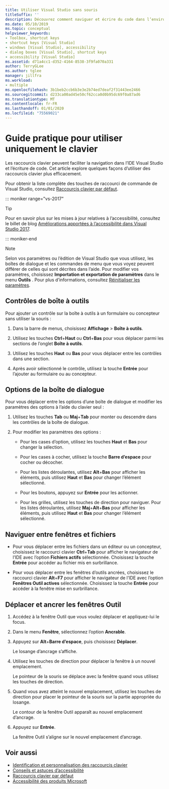 ```yaml
---
title: Utiliser Visual Studio sans souris
titleSuffix: ''
description: Découvrez comment naviguer et écrire du code dans l’environnement de développement intégré (IDE) Visual Studio en utilisant uniquement le clavier.
ms.date: 05/10/2019
ms.topic: conceptual
helpviewer_keywords:
- Toolbox, shortcut keys
- shortcut keys [Visual Studio]
- windows [Visual Studio], accessibility
- dialog boxes [Visual Studio], shortcut keys
- accessibility [Visual Studio]
ms.assetid: d71a4cc1-d352-4164-8538-3f9fa070a331
author: TerryGLee
ms.author: tglee
manager: jillfra
ms.workload:
- multiple
ms.openlocfilehash: 3b1beb2ccb6b3e3e2b74ed7deaf2f31443ee2466
ms.sourcegitcommit: d233ca00ad45e50cf62cca0d0b95dc69f0a87ad6
ms.translationtype: MT
ms.contentlocale: fr-FR
ms.lasthandoff: 01/01/2020
ms.locfileid: "75569021"
---
```

# <a name="how-to-use-the-keyboard-exclusively"></a>Guide pratique pour utiliser uniquement le clavier

Les raccourcis clavier peuvent faciliter la navigation dans l’IDE Visual Studio et l’écriture de code. Cet article explore quelques façons d’utiliser des raccourcis clavier plus efficacement.

Pour obtenir la liste complète des touches de raccourci de commande de Visual Studio, consultez [Raccourcis clavier par défaut](../../ide/default-keyboard-shortcuts-in-visual-studio.md).

::: moniker range="vs-2017"

> [!TIP]
> Pour en savoir plus sur les mises à jour relatives à l’accessibilité, consultez le billet de blog [Améliorations apportées à l’accessibilité dans Visual Studio 2017](https://devblogs.microsoft.com/visualstudio/accessibility-improvements-in-visual-studio-2017-version-15-3/).

::: moniker-end

> [!NOTE]
> Selon vos paramètres ou l’édition de Visual Studio que vous utilisez, les boîtes de dialogue et les commandes de menu que vous voyez peuvent différer de celles qui sont décrites dans l’aide. Pour modifier vos paramètres, choisissez **Importation et exportation de paramètres** dans le menu **Outils** . Pour plus d’informations, consultez [Réinitialiser les paramètres](../environment-settings.md#reset-settings).

## <a name="toolbox-controls"></a>Contrôles de boîte à outils

Pour ajouter un contrôle sur la boîte à outils à un formulaire ou concepteur sans utiliser la souris :

1. Dans la barre de menus, choisissez **Affichage** > **Boîte à outils**.

2. Utilisez les touches **Ctrl**+**Haut** ou **Ctrl**+**Bas** pour vous déplacer parmi les sections de l’onglet **Boîte à outils**.

3. Utilisez les touches **Haut** ou **Bas** pour vous déplacer entre les contrôles dans une section.

4. Après avoir sélectionné le contrôle, utilisez la touche **Entrée** pour l’ajouter au formulaire ou au concepteur.

## <a name="dialog-box-options"></a>Options de la boîte de dialogue

Pour vous déplacer entre les options d’une boîte de dialogue et modifier les paramètres des options à l’aide du clavier seul :

1. Utilisez les touches **Tab** ou **Maj**+**Tab** pour monter ou descendre dans les contrôles de la boîte de dialogue.

2. Pour modifier les paramètres des options :

   - Pour les cases d’option, utilisez les touches **Haut** et **Bas** pour changer la sélection.

   - Pour les cases à cocher, utilisez la touche **Barre d’espace** pour cocher ou décocher.

   - Pour les listes déroulantes, utilisez **Alt**+**Bas** pour afficher les éléments, puis utilisez **Haut** et **Bas** pour changer l’élément sélectionné.

   - Pour les boutons, appuyez sur **Entrée** pour les actionner.

   - Pour les grilles, utilisez les touches de direction pour naviguer. Pour les listes déroulantes, utilisez **Maj**+**Alt**+**Bas** pour afficher les éléments, puis utilisez **Haut** et **Bas** pour changer l’élément sélectionné.

## <a name="navigate-between-windows-and-files"></a>Naviguer entre fenêtres et fichiers

- Pour vous déplacer entre les fichiers dans un éditeur ou un concepteur, choisissez le raccourci clavier **Ctrl**+**Tab** pour afficher le navigateur de l’IDE avec l’option **Fichiers actifs** sélectionnée. Choisissez la touche **Entrée** pour accéder au fichier mis en surbrillance.

- Pour vous déplacer entre les fenêtres d’outils ancrées, choisissez le raccourci clavier **Alt**+**F7** pour afficher le navigateur de l’IDE avec l’option **Fenêtres Outil actives** sélectionnée. Choisissez la touche **Entrée** pour accéder à la fenêtre mise en surbrillance.

## <a name="move-and-dock-tool-windows"></a>Déplacer et ancrer les fenêtres Outil

1. Accédez à la fenêtre Outil que vous voulez déplacer et appliquez-lui le focus.

2. Dans le menu **Fenêtre**, sélectionnez l’option **Ancrable**.

3. Appuyez sur **Alt**+**Barre d’espace**, puis choisissez **Déplacer**.

   Le losange d’ancrage s’affiche.

4. Utilisez les touches de direction pour déplacer la fenêtre à un nouvel emplacement.

   Le pointeur de la souris se déplace avec la fenêtre quand vous utilisez les touches de direction.

5. Quand vous avez atteint le nouvel emplacement, utilisez les touches de direction pour placer le pointeur de la souris sur la partie appropriée du losange.

   Le contour de la fenêtre Outil apparaît au nouvel emplacement d’ancrage.

6. Appuyez sur **Entrée**.

   La fenêtre Outil s’aligne sur le nouvel emplacement d’ancrage.

## <a name="see-also"></a>Voir aussi

* [Identification et personnalisation des raccourcis clavier](../../ide/identifying-and-customizing-keyboard-shortcuts-in-visual-studio.md)
* [Conseils et astuces d’accessibilité](../../ide/reference/accessibility-tips-and-tricks.md)
* [Raccourcis clavier par défaut](../../ide/default-keyboard-shortcuts-in-visual-studio.md)
* [Accessibilité des produits Microsoft](https://www.microsoft.com/accessibility/)
